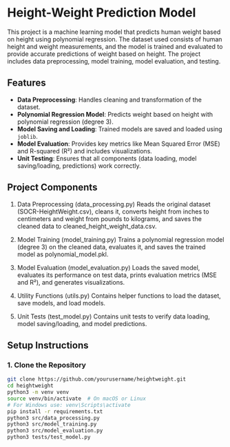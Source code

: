 # Height-Weight Prediction Model

This project is a machine learning model that predicts human weight based on height using polynomial regression. The dataset used consists of human height and weight measurements, and the model is trained and evaluated to provide accurate predictions of weight based on height. The project includes data preprocessing, model training, model evaluation, and testing.


## Features

- **Data Preprocessing**: Handles cleaning and transformation of the dataset.
- **Polynomial Regression Model**: Predicts weight based on height with polynomial regression (degree 3).
- **Model Saving and Loading**: Trained models are saved and loaded using `joblib`.
- **Model Evaluation**: Provides key metrics like Mean Squared Error (MSE) and R-squared (R²) and includes visualizations.
- **Unit Testing**: Ensures that all components (data loading, model saving/loading, predictions) work correctly.

## Project Components
1. Data Preprocessing (data_processing.py)
Reads the original dataset (SOCR-HeightWeight.csv), cleans it, converts height from inches to centimeters and weight from pounds to kilograms, and saves the cleaned data to cleaned_height_weight_data.csv.

2. Model Training (model_training.py)
Trains a polynomial regression model (degree 3) on the cleaned data, evaluates it, and saves the trained model as polynomial_model.pkl.

3. Model Evaluation (model_evaluation.py)
Loads the saved model, evaluates its performance on test data, prints evaluation metrics (MSE and R²), and generates visualizations.

4. Utility Functions (utils.py)
Contains helper functions to load the dataset, save models, and load models.

5. Unit Tests (test_model.py)
Contains unit tests to verify data loading, model saving/loading, and model predictions.


## Setup Instructions

### 1. Clone the Repository

```bash
git clone https://github.com/yourusername/heightweight.git
cd heightweight
python3 -m venv venv
source venv/bin/activate  # On macOS or Linux
# For Windows use: venv\Scripts\activate
pip install -r requirements.txt
python3 src/data_processing.py
python3 src/model_training.py
python3 src/model_evaluation.py
python3 tests/test_model.py


